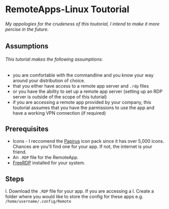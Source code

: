 # RemoteApps-Linux Toutorial
###### My appologies for the crudeness of this toutorial, I intend to make it more percise in the future.
## Assumptions
###### This tutorial makes the following assumptions: 
* you are comfortable with the commandline and you know your way around your distribution of choice.
* that you either have access to a remote app server and `.rdp` files
* or you have the ability to set up a remote app server (setting up an RDP server is outside of the scope of this tutorial)
* if you are accessing a remote app provided by your company, this toutorial assumes that you have the parmissions to use the app and have a working VPN connection (if required)

## Prerequisites
* Icons - I reccomend the [Papirus](https://www.gnome-look.org/s/Gnome/p/1166289)  icon pack since it has over 5,000 icons. Chances are you'll find one for your app. If not, the internet is your friend. 
* An `.RDP` file for the RemoteApp. 
* [FreeRDP](https://www.freerdp.com/) installed for your system.

## Steps
l.  Download the `.RDP` file for your app. If you are accessing a 
l.  Create a folder where you would like to store the config for these apps e.g. `/home/username/.config/Remote`


